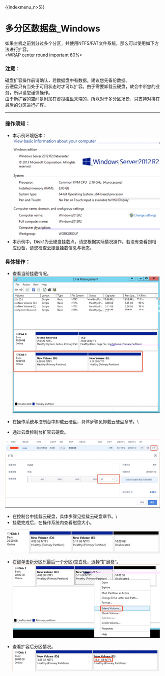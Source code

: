 {{indexmenu_n>5}}

# 多分区数据盘_Windows

如果主机之前划分过多个分区，并使用NTFS/FAT文件系统，那么可以使用如下方法进行扩容。  
<WRAP center round important 60%>

### 注意：

磁盘扩容操作前请确认，若数据盘中有数据，建议您先备份数据。  
云硬盘只有当处于可用状态时才可以扩容。由于需要卸载云硬盘，故会中断您的业务，所以请您谨慎操作。  
由于新扩容的空间是附加在虚拟磁盘末端的，所以对于多分区场景，只支持对排在最后的分区进行扩容。  
</WRAP>

-----

### 操作须知：

  * 本示例环境版本：
![](/images/userguide/extend/image38.jpg)  
  * 本示例中，Disk1为云硬盘挂载点，请您根据实际情况操作。若没有查看到相应设备，请您检查云硬盘挂载信息与状态。

### 具体操作：

  * 查看当前挂载情况。  
![](/images/userguide/extend/image39.jpg)  

  * 在操作系统与控制台中卸载云硬盘，具体步骤见卸载云硬盘章节。\\
  * 通过云盘控制台扩容云硬盘。 

![](/images/userguide/extend/image40.jpg)      
![](/images/userguide/extend/image41.jpg)  

  * 在控制台中挂载云硬盘，具体步骤见挂载云硬盘章节。\\  
  * 挂载完成后，在操作系统内查看磁盘大小。  

![](/images/userguide/extend/image42.jpg)  
    
  * 右键单击新分区E(最后一个分区)空白处，选择“扩展卷”。  
![](/images/userguide/extend/image43.jpg)  
    
  * 查看扩容后分区情况。  
![](/images/userguide/extend/image44.jpg)


